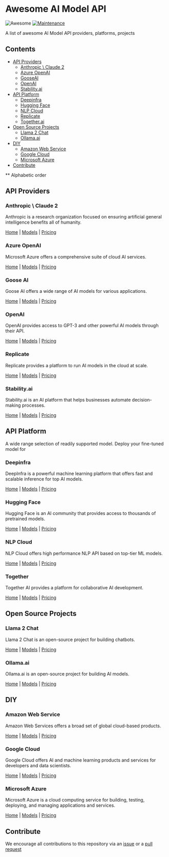 # Awesome AI Model API
![Awesome](https://cdn.rawgit.com/sindresorhus/awesome/d7305f38d29fed78fa85652e3a63e154dd8e8829/media/badge.svg)
[![Maintenance](https://img.shields.io/badge/Maintained%3F-YES-green.svg)](https://github.com/XueyanZhang/awesome-ai-mode-api/graphs/commit-activity)

A list of awesome AI Model API providers, platforms, projects
## Contents
- [API Providers](#api-providers)
  - [Anthropic \ Claude 2](#anthropic--claude-2)
  - [Azure OpenAI](#azure-openai)
  - [GooseAI](#gooseai)
  - [OpenAI](#openai)
  - [Stability.ai](#stabilityai)
- [API Platform](#api-platform)
  - [Deepinfra](#deepinfra)
  - [Hugging Face](#hugging-face)
  - [NLP Cloud](#nlp-cloud)
  - [Replicate](#replicate)
  - [Together.ai](#togetherai)
- [Open Source Projects](#open-source-projects)
  - [Llama 2 Chat](#llama-2-chat)
  - [Ollama.ai](#ollamaai)
- [DIY](#diy)
  - [Amazon Web Service](#amazon-web-service)
  - [Google Cloud](#google-cloud)
  - [Microsoft Azure](#microsoft-azure)
- [Contribute](#contribute)

** Alphabetic order

## API Providers

### Anthropic \ Claude 2
Anthropic is a research organization focused on ensuring artificial general intelligence benefits all of humanity.

[Home](https://www.anthropic.com/) |
[Models](#) |
[Pricing](#)

### Azure OpenAI
Microsoft Azure offers a comprehensive suite of cloud AI services.

[Home](https://azure.microsoft.com/en-us/services/openai-service/) |
[Models](https://azure.microsoft.com/en-us/services/openai-service/#product-overview) |
[Pricing](https://azure.microsoft.com/en-us/pricing/details/openai/)

### Goose AI
Goose AI offers a wide range of AI models for various applications.

[Home](https://goose.ai/) |
[Models](https://goose.ai/models) |
[Pricing](https://goose.ai/pricing)

### OpenAI
OpenAI provides access to GPT-3 and other powerful AI models through their API.

[Home](https://openai.com/) |
[Models](https://openai.com/models) |
[Pricing](https://openai.com/pricing)

### Replicate
Replicate provides a platform to run AI models in the cloud at scale.

[Home](https://replicate.ai/) |
[Models](https://replicate.ai/models) |
[Pricing](https://replicate.ai/pricing)

### Stability.ai
Stability.ai is an AI platform that helps businesses automate decision-making processes.

[Home](https://stability.ai/) |
[Models](https://stability.ai/product) |
[Pricing](#)

## API Platform
A wide range selection of readily supported model.
Deploy your fine-tuned model for

### Deepinfra
DeepInfra is a powerful machine learning platform that offers fast and scalable inference for top AI models.

[Home](https://deepinfra.com/) |
[Models](https://deepinfra.com/models) |
[Pricing](https://deepinfra.com/pricing)

### Hugging Face
Hugging Face is an AI community that provides access to thousands of pretrained models.

[Home](https://huggingface.co/) |
[Models](https://huggingface.co/models) |
[Pricing](https://huggingface.co/pricing)

### NLP Cloud
NLP Cloud offers high performance NLP API based on top-tier ML models.

[Home](https://nlpcloud.io/) |
[Models](https://nlpcloud.io/models) |
[Pricing](https://nlpcloud.io/pricing)

### Together
Together AI provides a platform for collaborative AI development.

[Home](https://together.ai/) |
[Models](https://together.ai/models) |
[Pricing](https://together.ai/pricing)

## Open Source Projects

### Llama 2 Chat
Llama 2 Chat is an open-source project for building chatbots.

[Home](https://github.com/Llama-Group/ChatLlama) |
[Models](#) |
[Pricing](#)

### Ollama.ai
Ollama.ai is an open-source project for building AI models.

[Home](https://ollama.ai/) |
[Models](#) |
[Pricing](#)

## DIY

### Amazon Web Service
Amazon Web Services offers a broad set of global cloud-based products.

[Home](https://aws.amazon.com/) |
[Models](https://aws.amazon.com/machine-learning/) |
[Pricing](https://aws.amazon.com/pricing/)

### Google Cloud
Google Cloud offers AI and machine learning products and services for developers and data scientists.

[Home](https://cloud.google.com/) |
[Models](https://cloud.google.com/products/ai) |
[Pricing](https://cloud.google.com/pricing/)

### Microsoft Azure
Microsoft Azure is a cloud computing service for building, testing, deploying, and managing applications and services.

[Home](https://azure.microsoft.com/en-us/) |
[Models](https://azure.microsoft.com/en-us/overview/ai-platform/) |
[Pricing](https://azure.microsoft.com/en-us/pricing/)

## Contribute
We encourage all contributions to this repository via an
[issue](https://github.com/XueyanZhang/awesome-ai-mode-api/issues)
or a
[pull request](https://github.com/XueyanZhang/awesome-ai-mode-api/pulls)


